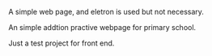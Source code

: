 
A simple web page, and eletron is used but not necessary.

An simple addtion practive webpage for primary school.

Just a test project for front end.